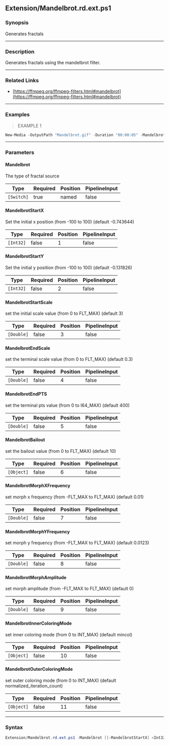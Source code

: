 Extension/Mandelbrot.rd.ext.ps1
-------------------------------




### Synopsis
Generates fractals



---


### Description

Generates fractals using the mandelbrot filter.



---


### Related Links
* [https://ffmpeg.org/ffmpeg-filters.html#mandelbrot](https://ffmpeg.org/ffmpeg-filters.html#mandelbrot)





---


### Examples
> EXAMPLE 1

```PowerShell
New-Media -OutputPath "Mandelbrot.gif" -Duration "00:00:05" -Mandelbrot
```


---


### Parameters
#### **Mandelbrot**

The type of fractal source






|Type      |Required|Position|PipelineInput|
|----------|--------|--------|-------------|
|`[Switch]`|true    |named   |false        |



#### **MandelbrotStartX**

Set the initial x position (from -100 to 100) (default -0.743644)






|Type     |Required|Position|PipelineInput|
|---------|--------|--------|-------------|
|`[Int32]`|false   |1       |false        |



#### **MandelbrotStartY**

Set the initial y position (from -100 to 100) (default -0.131826)






|Type     |Required|Position|PipelineInput|
|---------|--------|--------|-------------|
|`[Int32]`|false   |2       |false        |



#### **MandelbrotStartScale**

set the initial scale value (from 0 to FLT_MAX) (default 3)






|Type      |Required|Position|PipelineInput|
|----------|--------|--------|-------------|
|`[Double]`|false   |3       |false        |



#### **MandelbrotEndScale**

set the terminal scale value (from 0 to FLT_MAX) (default 0.3)






|Type      |Required|Position|PipelineInput|
|----------|--------|--------|-------------|
|`[Double]`|false   |4       |false        |



#### **MandelbrotEndPTS**

set the terminal pts value (from 0 to I64_MAX) (default 400)






|Type      |Required|Position|PipelineInput|
|----------|--------|--------|-------------|
|`[Double]`|false   |5       |false        |



#### **MandelbrotBailout**

set the bailout value (from 0 to FLT_MAX) (default 10)






|Type      |Required|Position|PipelineInput|
|----------|--------|--------|-------------|
|`[Object]`|false   |6       |false        |



#### **MandelbrotMorphXFrequency**

set morph x frequency (from -FLT_MAX to FLT_MAX) (default 0.01)






|Type      |Required|Position|PipelineInput|
|----------|--------|--------|-------------|
|`[Double]`|false   |7       |false        |



#### **MandelbrotMorphYFrequency**

set morph y frequency (from -FLT_MAX to FLT_MAX) (default 0.0123)






|Type      |Required|Position|PipelineInput|
|----------|--------|--------|-------------|
|`[Double]`|false   |8       |false        |



#### **MandelbrotMorphAmplitude**

set morph amplitude (from -FLT_MAX to FLT_MAX) (default 0)






|Type      |Required|Position|PipelineInput|
|----------|--------|--------|-------------|
|`[Double]`|false   |9       |false        |



#### **MandelbrotInnerColoringMode**

set inner coloring mode (from 0 to INT_MAX) (default mincol)






|Type      |Required|Position|PipelineInput|
|----------|--------|--------|-------------|
|`[Object]`|false   |10      |false        |



#### **MandelbrotOuterColoringMode**

set outer coloring mode (from 0 to INT_MAX) (default normalized_iteration_count)






|Type      |Required|Position|PipelineInput|
|----------|--------|--------|-------------|
|`[Object]`|false   |11      |false        |





---


### Syntax
```PowerShell
Extension/Mandelbrot.rd.ext.ps1 -Mandelbrot [[-MandelbrotStartX] <Int32>] [[-MandelbrotStartY] <Int32>] [[-MandelbrotStartScale] <Double>] [[-MandelbrotEndScale] <Double>] [[-MandelbrotEndPTS] <Double>] [[-MandelbrotBailout] <Object>] [[-MandelbrotMorphXFrequency] <Double>] [[-MandelbrotMorphYFrequency] <Double>] [[-MandelbrotMorphAmplitude] <Double>] [[-MandelbrotInnerColoringMode] <Object>] [[-MandelbrotOuterColoringMode] <Object>] [<CommonParameters>]
```
